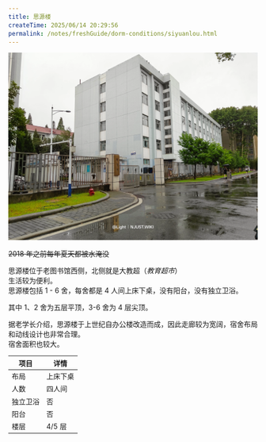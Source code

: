 ```yaml
---
title: 思源楼
createTime: 2025/06/14 20:29:56
permalink: /notes/freshGuide/dorm-conditions/siyuanlou.html
---
```


![思源楼](../static/SiYuanLou/1.webp)

~~2018 年之前每年夏天都被水淹没~~  

思源楼位于老图书馆西侧，北侧就是大教超（*教育超市*）  
生活较为便利。  
思源楼包括 1 - 6 舍，每舍都是 4 人间上床下桌，没有阳台，没有独立卫浴。   

其中 1、2 舍为五层平顶，3-6 舍为 4 层尖顶。  

据老学长介绍，思源楼于上世纪自办公楼改造而成，因此走廊较为宽阔，宿舍布局和动线设计也非常合理。   
宿舍面积也较大。


| 项目     |详情    |
| -------- | ------ |
| 布局     | 上床下桌 |
| 人数     | 四人间  |
| 独立卫浴 | 否     |
| 阳台     | 否     |
| 楼层     | 4/5 层   |

